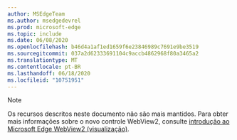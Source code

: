 ```yaml
---
author: MSEdgeTeam
ms.author: msedgedevrel
ms.prod: microsoft-edge
ms.topic: include
ms.date: 06/08/2020
ms.openlocfilehash: b46d4a1af1ed1659f6e23846989c7691e9be3519
ms.sourcegitcommit: 037a2d62333691104c9accb4862968f80a3465a2
ms.translationtype: MT
ms.contentlocale: pt-BR
ms.lasthandoff: 06/18/2020
ms.locfileid: "10751951"
---
```

> [!NOTE]
> Os recursos descritos neste documento não são mais mantidos. Para obter mais informações sobre o novo controle WebView2, consulte [introdução ao Microsoft Edge WebView2 (visualização)][MicrosoftEdgeWebview2Index].  

<!-- image links -->  

<!-- links -->  

[MicrosoftEdgeWebview2Index]: /microsoft-edge/webview2/index "Microsoft Edge (Chromium) WebView2 (visualização)"
